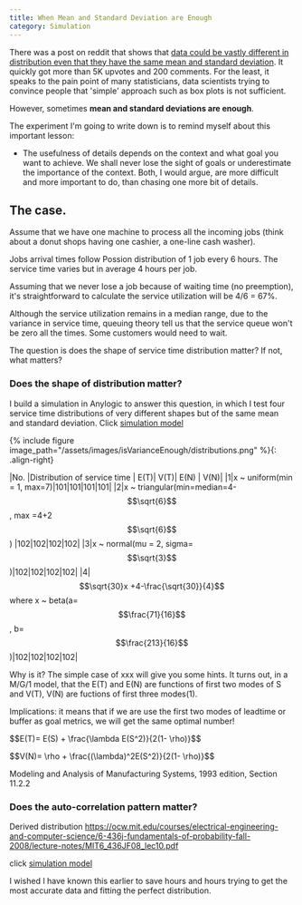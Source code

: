 ```yaml
---
title: When Mean and Standard Deviation are Enough
category: Simulation
---
```

<script type="text/javascript" src="http://cdn.mathjax.org/mathjax/latest/MathJax.js?config=TeX-AMS-MML_HTMLorMML"></script>

There was a post on reddit that shows that [data could be vastly different in distribution even that they have the same mean and standard deviation](https://www.reddit.com/r/dataisbeautifulcomments/6ssmzc/be_wary_of_boxplots_they_could_be_hiding/). It quickly got more than 5K upvotes and 200 comments. For the least, it speaks to the pain point of many statisticians, data scientists trying to convince people that 'simple' approach such as box plots is not sufficient. 

However, sometimes **mean and standard deviations are enough**. 

The experiment I'm going to write down is to remind myself about this important lesson: 

- The usefulness of details depends on the context and what goal you want to achieve. We shall never lose the sight of goals or underestimate the importance of the context. Both, I would argue, are more difficult and more important to do, than chasing one more bit of details.   

## The case. 

Assume that we have one machine to process all the incoming jobs (think about a donut shops having one cashier, a one-line cash washer). 

Jobs arrival times follow Possion distribution of 1 job every 6 hours. 
The service time varies but in average 4 hours per job.

Assuming that we never lose a job because of waiting time (no preemption), it's straightforward to calculate the service utilization will be 4/6 = 67%. 

Although the service utilization remains in a median range, due to the variance in service time, queuing theory tell us that the service queue won't be zero all the times. Some customers would need to wait. 

The question is does the shape of service time distribution matter? If not, what matters?

### Does the shape of distribution matter?

I build a simulation in Anylogic to answer this question, in which I test four service time distributions of very different shapes but of the same mean and standard deviation.  Click <a href="https://cloud.anylogic.com/#/model/a17b5bbe-7c9d-4460-9be7-15c9820ebec0;mode=SETTINGS">simulation model</a>

{% include figure image_path="/assets/images/isVarianceEnough/distributions.png" %}{: .align-right}


|No. |Distribution of service time | E(T)| V(T)| E(N) | V(N)|
|1|x ~ uniform(min = 1, max=7)|101|101|101|101|
|2|<span>x ~ triangular(min=median=4-$$\sqrt{6}$$, max =4+2$$\sqrt{6}$$) </span>|102|102|102|102|
|3|<span>x ~ normal(mu = 2, sigma=$$\sqrt{3}$$)</span>|102|102|102|102|
|4|<span>$$\sqrt{30}x +4-\frac{\sqrt{30}}{4}$$ where x ~ beta(a= $$\frac{71}{16}$$, b= $$\frac{213}{16}$$)</span>|102|102|102|102|

Why is it? The simple case of xxx will give you some hints. It turns out, in a M/G/1 model, that the E(T) and E(N) are functions of first two modes of S and V(T), V(N) are fuctions of first three modes(1). 


Implications: it means that if we are use the first two modes of leadtime or buffer as goal metrics, we will get the same optimal number! 

<p>$$E(T)= E(S) + \frac{\lambda E(S^2)}{2(1- \rho)}$$</p>
<p>$$V(N)= \rho + \frac{(\lambda)^2E(S^2)}{2(1- \rho)}$$</p>
Modeling and Analysis of Manufacturing Systems, 1993 edition, Section 11.2.2 


### Does the auto-correlation pattern matter? 

Derived distribution 
https://ocw.mit.edu/courses/electrical-engineering-and-computer-science/6-436j-fundamentals-of-probability-fall-2008/lecture-notes/MIT6_436JF08_lec10.pdf

click <a href="https://cloud.anylogic.com/#/model/a17b5bbe-7c9d-4460-9be7-15c9820ebec0;mode=SETTINGS">simulation model</a>



I wished I have known this earlier to save hours and hours trying to get the most accurate data and fitting the perfect distribution. 






